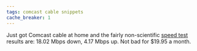 ```yaml
---
tags: comcast cable snippets
cache_breaker: 1
---
```


Just got Comcast cable at home and the fairly non-scientific [speed test](http://www.speedtest.net/) results are: 18.02 Mbps down, 4.17 Mbps up. Not bad for \$19.95 a month.
